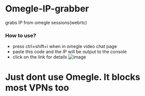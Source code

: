 # Omegle-IP-grabber
grabs IP from omegle sessions(webrtc)
### How to use?
- press ctrl+shift+i when in omegle video chat page
- paste this code and the IP will be output to the console
- click on the link for details
![image](https://user-images.githubusercontent.com/43907678/107846840-0ad08500-6e0d-11eb-962e-03c92e59e0bd.png)

# Just dont use Omegle. It blocks most VPNs too
